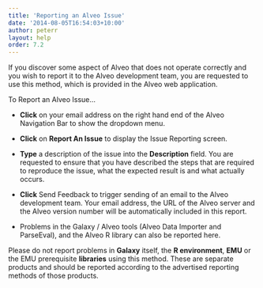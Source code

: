 ```yaml
---
title: 'Reporting an Alveo Issue'
date: '2014-08-05T16:54:03+10:00'
author: peterr
layout: help
order: 7.2
---
```


If you discover some aspect of Alveo that does not operate correctly and you wish to report it to the Alveo development team, you are requested to use this method, which is provided in the Alveo web application.

To Report an Alveo Issue…

- **Click** on your email address on the right hand end of the Alveo Navigation Bar to show the dropdown menu.
- **Click** on **Report An Issue** to display the Issue Reporting screen.
- **Type** a description of the issue into the **Description** field. You are requested to ensure that you have described the steps that are required to reproduce the issue, what the expected result is and what actually occurs.
- **Click** Send Feedback to trigger sending of an email to the Alveo development team. Your email address, the URL of the Alveo server and the Alveo version number will be automatically included in this report.



- Problems in the Galaxy / Alveo tools (Alveo Data Importer and ParseEval), and the Alveo R library can also be reported here.

Please do not report problems in **Galaxy** itself, the **R environment**, **EMU** or the EMU prerequisite **libraries** using this method. These are separate products and should be reported according to the advertised reporting methods of those products. 



